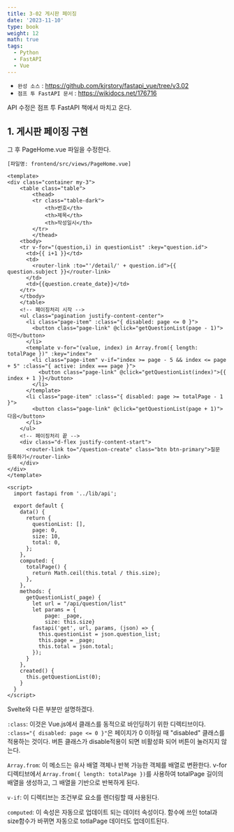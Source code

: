 ```yaml
---
title: 3-02 게시판 페이징
date: '2023-11-10'
type: book
weight: 12
math: true
tags:
  - Python
  - FastAPI
  - Vue
---
```


- `완성 소스` : https://github.com/kjrstory/fastapi_vue/tree/v3.02
- `점프 투 FastAPI 문서` : https://wikidocs.net/176716


API 수정은 점프 투 FastAPI 책에서 마치고 온다.

## 1. 게시판 페이징 구현
그 후 PageHome.vue 파일을 수정한다.

`[파일명: frontend/src/views/PageHome.vue]`
```vue{hl_lines=["21-35","49-51","52-56","60-70"]}
<template>
<div class="container my-3">
    <table class="table">
        <thead>
        <tr class="table-dark">
            <th>번호</th>
            <th>제목</th>
            <th>작성일시</th>
        </tr>
        </thead>
    <tbody>
    <tr v-for="(question,i) in questionList" :key="question.id">
      <td>{{ i+1 }}</td>
      <td>
        <router-link :to="'/detail/' + question.id">{{ question.subject }}</router-link>
      </td>
      <td>{{question.create_date}}</td>
    </tr>
    </tbody>
    </table>
    <!-- 페이징처리 시작 -->
    <ul class="pagination justify-content-center">
      <li class="page-item" :class="{ disabled: page <= 0 }">
        <button class="page-link" @click="getQuestionList(page - 1)">이전</button>
      </li>
      <template v-for="(value, index) in Array.from({ length: totalPage })" :key="index">
        <li class="page-item" v-if="index >= page - 5 && index <= page + 5" :class="{ active: index === page }">
          <button class="page-link" @click="getQuestionList(index)">{{ index + 1 }}</button>
        </li>
      </template>
      <li class="page-item" :class="{ disabled: page >= totalPage - 1 }">
        <button class="page-link" @click="getQuestionList(page + 1)">다음</button>
      </li>
    </ul>
    <!-- 페이징처리 끝 -->
    <div class="d-flex justify-content-start">
      <router-link to="/question-create" class="btn btn-primary">질문 등록하기</router-link>
    </div>  
</div>    
</template>

<script>
  import fastapi from '../lib/api';

  export default {
    data() {
      return {
        questionList: [],
        page: 0,
        size: 10,
        total: 0,
      };
    },
    computed: {
      totalPage() {
        return Math.ceil(this.total / this.size);
      },
    },
    methods: {
      getQuestionList(_page) {
        let url = "/api/question/list"
        let params = { 
            page: _page,
            size: this.size}
        fastapi('get', url, params, (json) => {
          this.questionList = json.question_list;
          this.page = _page;
          this.total = json.total;
        });
      }
    },
    created() {
      this.getQuestionList(0);
    }
  }
</script>

```

Svelte와 다른 부분만 설명하겠다. 

`:class`: 이것은 Vue.js에서 클래스를 동적으로 바인딩하기 위한 디렉티브이다. `:class="{ disabled: page <= 0 }"`은 페이지가 0 이하일 때 "disabled" 클래스를 적용하는 것이다. 버튼 클래스가 disable적용이 되면 비활성화 되어 버튼이 눌러지지 않는다.

`Array.from`: 이 메소드는 유사 배열 객체나 반복 가능한 객체를 배열로 변환한다. v-for 디렉티브에서 `Array.from({ length: totalPage })`를 사용하여 totalPage 길이의 배열을 생성하고, 그 배열을 기반으로 반복하게 된다.

`v-if`: 이 디렉티브는 조건부로 요소를 렌더링할 때 사용된다.

`computed`: 이 속성은 자동으로 업데이트 되는 데이터 속성이다. 함수에 쓰인 total과 size함수가 바뀌면 자동으로 totlaPage 데이터도 업데이트된다.

